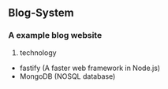 ## Blog-System

### A example blog website

1. technology

  - fastify (A faster web framework in Node.js)
  - MongoDB (NOSQL database)